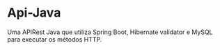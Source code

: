 # Api-Java
Uma APIRest Java que utiliza Spring Boot, Hibernate validator e MySQL para executar os métodos HTTP.
